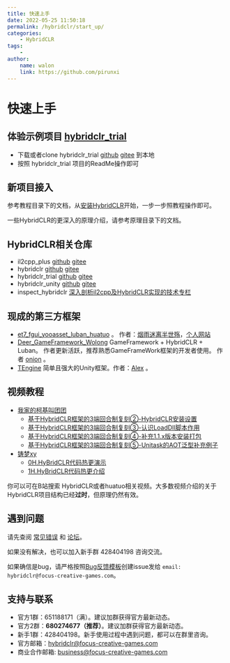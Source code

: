 ```yaml
---
title: 快速上手
date: 2022-05-25 11:50:18
permalink: /hybridclr/start_up/
categories:
    - HybridCLR
tags:
    -
author:
    name: walon
    link: https://github.com/pirunxi
---
```


# 快速上手

## 体验示例项目 [hybridclr_trial](https://github.com/focus-creative-games/hybridclr_trial)

- 下载或者clone hybridclr_trial [github](https://github.com/focus-creative-games/hybridclr_trial) [gitee](https://gitee.com/focus-creative-games/hybridclr) 到本地
- 按照 hybridclr_trial 项目的ReadMe操作即可

## 新项目接入

参考教程目录下的文档，从[安装HybridCLR](/hybridclr/install/)开始，一步一步照教程操作即可。

一些HybridCLR的更深入的原理介绍，请参考原理目录下的文档。

## HybridCLR相关仓库

- il2cpp_plus [github](https://github.com/focus-creative-games/il2cpp_plus) [gitee](https://gitee.com/focus-creative-games/il2cpp_plus)
- hybridclr [github](https://github.com/focus-creative-games/hybridclr) [gitee](https://gitee.com/focus-creative-games/hybridclr)
- hybridclr_trial [github](https://github.com/focus-creative-games/hybridclr_trial) [gitee](https://gitee.com/focus-creative-games/hybridclr_trial)
- hybridclr_unity [github](https://github.com/focus-creative-games/hybridclr_unity) [gitee](https://gitee.com/focus-creative-games/hybridclr_unity)
- inspect_hybridclr  [深入剖析il2cpp及HybridCLR实现的技术专栏](https://github.com/focus-creative-games/inspect_hybridclr)

## 现成的第三方框架

- [et7_fgui_yooasset_luban_huatuo](https://github.com/wqaetly/ET/tree/et7_fgui_yooasset_luban_huatuo) 。 作者：[烟雨迷离半世殇](https://github.com/wqaetly)，[个人网站](https://www.lfzxb.top/)
- [Deer_GameFramework_Wolong](https://github.com/It-Life/Deer_GameFramework_Wolong) GameFramework + HybridCLR + Luban。 作者更新活跃，推荐熟悉GameFrameWork框架的开发者使用。 作者 [onion](https://github.com/It-Life) 。
- [TEngine](https://github.com/ALEXTANGXIAO/TEngine) 简单且强大的Unity框架。作者：[Alex](https://github.com/ALEXTANGXIAO) 。

## 视频教程

- [我家的柯基叫团团](https://space.bilibili.com/403513107)
  - [基于HybridCLR框架的3端回合制复刻②-HybridCLR安装设置](https://www.bilibili.com/video/BV1q841177SZ/)
  - [基于HybridCLR框架的3端回合制复刻③-认识LoadDll脚本作用](https://www.bilibili.com/video/BV1z24y117xD/)
  - [基于HybridCLR框架的3端回合制复刻④-补充1.1.x版本安装打包](https://www.bilibili.com/video/BV1XW4y1p7yK/)
  - [基于HybridCLR框架的3端回合制复刻⑤-Unitask的AOT泛型补充例子](https://www.bilibili.com/video/BV1Wd4y1s7Bb/)
- [铸梦xy](https://space.bilibili.com/238170735)
  - [0H.HyBridCLR代码热更演示](https://www.bilibili.com/video/BV1AD4y1e756/)
  - [1H.HyBridCLR代码热更介绍](https://www.bilibili.com/video/BV1jK41197SW/)

你可以可在B站搜索 HybridCLR或者huatuo相关视频。大多数视频介绍的关于HybridCLR项目结构已经**过时**，但原理仍然有效。

## 遇到问题

请先查阅 [常见错误](/hybridclr/common_errors/) 和 [论坛](https://forum.focus-creative-games.com/topics)。

如果没有解决，也可以加入新手群 428404198 咨询交流。

如果确信是bug，请严格按照[Bug反馈模板](/hybridclr/bug_reporter/)创建issue发给 `email: hybridclr@focus-creative-games.com`。

## 支持与联系

- 官方1群：651188171（满）。建议加群获得官方最新动态。
- 官方2群：**680274677（推荐）**。建议加群获得官方最新动态。
- 新手1群：428404198。新手使用过程中遇到问题，都可以在群里咨询。
- 官方邮箱：hybridclr@focus-creative-games.com
- 商业合作邮箱: business@focus-creative-games.com
